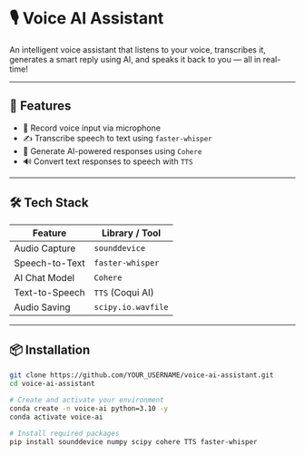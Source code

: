 # 🎙️ Voice AI Assistant

An intelligent voice assistant that listens to your voice, transcribes it, generates a smart reply using AI, and speaks it back to you — all in real-time!

---

## 🚀 Features

- 🎤 Record voice input via microphone  
- ✍️ Transcribe speech to text using `faster-whisper`  
- 🤖 Generate AI-powered responses using `Cohere`  
- 🔊 Convert text responses to speech with `TTS`  

---

## 🛠️ Tech Stack

| Feature        | Library / Tool             |
|----------------|----------------------------|
| Audio Capture  | `sounddevice`              |
| Speech-to-Text | `faster-whisper`           |
| AI Chat Model  | `Cohere`                   |
| Text-to-Speech | `TTS` (Coqui AI)           |
| Audio Saving   | `scipy.io.wavfile`         |

---

## 📦 Installation

```bash
git clone https://github.com/YOUR_USERNAME/voice-ai-assistant.git
cd voice-ai-assistant

# Create and activate your environment
conda create -n voice-ai python=3.10 -y
conda activate voice-ai

# Install required packages
pip install sounddevice numpy scipy cohere TTS faster-whisper


